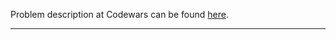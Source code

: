 Problem description at Codewars can be found
[here](https://www.codewars.com/kata/56019d3b2c39ccde76000086/train/python).

-------------


